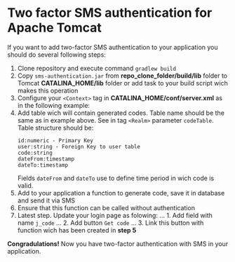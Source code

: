 # Two factor SMS authentication for Apache Tomcat

If you want to add two-factor SMS authentication to your application you should do several following steps:
1. Clone repository and execute command `gradlew build`
2. Copy `sms-authentication.jar` from **repo_clone_folder/build/lib** folder to Tomcat **CATALINA_HOME/lib** folder or add task to your build script wich makes this operation
3. Configure your `<Context>` tag in **CATALINA_HOME/conf/server.xml** as in the following example:
4. Add table wich will contain generated codes. Table name should be the same as in example above. See in tag `<Realm>` parameter `codeTable`. Table structure should be:
   ```
   id:numeric - Primary Key
   user:string - Foreign Key to user table
   code:string
   dateFrom:timestamp
   dateTo:timestamp
   ```
   Fields `dateFrom` and `dateTo` use to define time period in wich code is valid.   
5. Add to your application a function to generate code, save it in database and send it via SMS
6. Ensure that this function can be called without authentication
7. Latest step. Update your login page as folowing:
... 1. Add field with name `j_code` 
... 2. Add button `Get code`
... 3. Link this button with function wich has been created in **step 5**

**Congradulations!** Now you have two-factor authentication with SMS in your application.
